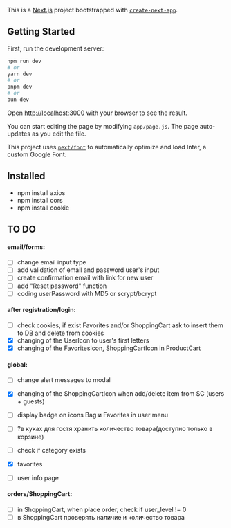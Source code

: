 This is a [Next.js](https://nextjs.org/) project bootstrapped with [`create-next-app`](https://github.com/vercel/next.js/tree/canary/packages/create-next-app).

## Getting Started

First, run the development server:

```bash
npm run dev
# or
yarn dev
# or
pnpm dev
# or
bun dev
```

Open [http://localhost:3000](http://localhost:3000) with your browser to see the result.

You can start editing the page by modifying `app/page.js`. The page auto-updates as you edit the file.

This project uses [`next/font`](https://nextjs.org/docs/basic-features/font-optimization) to automatically optimize and load Inter, a custom Google Font.

## Installed

- npm install axios
- npm install cors
- npm install cookie

## TO DO

#### email/forms:

- [ ] change email input type
- [ ] add validation of email and password user's input
- [ ] create confirmation email with link for new user
- [ ] add "Reset password" function
- [ ] coding userPassword with MD5 or scrypt/bcrypt

#### after registration/login:

- [ ] check cookies, if exist Favorites and/or ShoppingCart ask to insert them to DB and delete from cookies
- [x] changing of the UserIcon to user's first letters
- [x] changing of the FavoritesIcon, ShoppingCartIcon in ProductCart

#### global:

- [ ] change alert messages to modal
- [x] changing of the ShoppingCartIcon when add/delete item from SC (users + guests)
- [ ] display badge on icons Bag и Favorites in user menu

- [ ] ?в куках для гостя хранить количество товара(доступно только в корзине)
- [ ] check if category exists
- [x] favorites
- [ ] user info page

#### orders/ShoppingCart:

- [ ] in ShoppingCart, when place order, check if user_level != 0
- [ ] в ShoppingCart проверять наличие и количество товара
